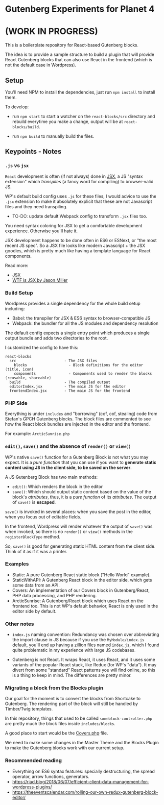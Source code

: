# Gutenberg Experiments for Planet 4

# (WORK IN PROGRESS)

This is a boilerplate repository for React-based Gutenberg blocks.

The idea is to provide a sample structure to build a plugin that will provide React Gutenberg blocks that can also use React in the frontend (which is not the default case in Wordpress).

## Setup

You'll need NPM to install the dependencies, just run `npm install` to install them.

To develop:

- run `npm start` to start a watcher on the `react-blocks/src` directory and rebuild everytime you make a change, output will be at `react-blocks/build`.

- run `npm build` to manually build the files.

## Keypoints - Notes

### `.js` vs `jsx`

`React` development is often (if not always) done in [JSX](https://reactjs.org/docs/introducing-jsx.html), a JS "syntax extension" which *transpiles* (a fancy word for compiling) to browser-valid JS.

WP's default build config uses `.js` for these files, I would advice to use the `.jsx` extension to make it absolutely explicit that these are not Javascript files and they need transpiling.

* TO-DO: update default Webpack config to transform `.jsx` files too.

You need syntax coloring for JSX to get a comfortable development experience. Otherwise you'll hate it.

JSX development happens to be done often in ES6 or ESNext, or "the most recent JS spec". So a JSX file looks like modern Javascript + the JSX goodies, which is pretty much like
having a template language for React components.

Read more:
* [JSX](https://reactjs.org/docs/introducing-jsx.html)
* [WTF is JSX by Jason Miller](https://jasonformat.com/wtf-is-jsx/)

### Build Setup

Wordpress provides a single dependency for the whole build setup including:

* Babel: the transpiler for JSX & ES6 syntax to browser-compatible JS
* Webpack: the bundler for all the JS modules and dependency resolution

The default config expects a single entry point which produces a single output bundle and adds two directories to the root.

I customized the config to have this:

```
react-blocks
  src                      - The JSX files
    blocks                   - Block definitions for the editor (title, icon)
    components               - Components used to render the blocks (reusable, shareable)
  build                    - The compiled output
  editorIndex.jsx          - The main JS for the editor
  frontendIndex.jsx        - The main JS for the frontend
```

### PHP Side

Everything is under `includes` and "borrowing" (cof, cof, stealing) code from Stefan's GPCH Gutenberg blocks.
The block files are commented to see how the React block bundles are injected in the editor and the frontend.

For example: `ArcticSunrise.php`

### `edit()`, `save()` and the absence of `render()` or `view()`

WP's native `save()` function for a Gutenberg Block is not what you may expect. It is a *pure function* that you can use if you want to **generate static content using JS in the client side, to be saved on the server**.

A JS Gutenberg Block has two main methods:
- `edit()`: Which renders the block in the editor
- `save()`: Which should output static content based on the value of the block's *attributes*, thus, it is a *pure function* of its *attributes*. The output of `save()` is **escaped**.

`save()` is invoked in several places: when you save the post in the editor, when you focus out of editable fields.

In the frontend, Wordpress will render whatever the output of `save()` was when invoked, so there is no `render()` or `view()` methods in the `registerBlockType` method.

So, `save()` is good for generating static HTML content from the client side. Think of it as if it was a printer.


### Examples

- Static: A pure Gutenberg React static block ("Hello World" example).
- StaticWithAPI: A Gutenberg React block in the editor side, which gets some data from an API.
- Covers: An implementation of our Covers block in Gutenberg/React,  PHP data processing, and PHP rendering.
- ArcticSunrise: A Gutenberg/React block which uses React on the frontend too. This is not WP's default behavior, React is only used in the editor side by default.

### Other notes

- `index.js` naming convention: Redundancy was chosen over abbreviating the import clause in JS because if you use the `MyModule/index.js` default, you'll end up having a zillion files named `index.js`, which I found quite problematic in my experience with large JS codebases.

- Gutenberg is not React. It wraps React, it uses React, and it uses some variants of the popular React stack, like Redux (for WP's "data"). It may divert from some "standard" React patterns you will find online, so this is a thing to keep in mind. The differences are pretty minor.



### Migrating a block from the Blocks plugin

Our goal for the moment is to convert the blocks from Shortcake to Gutenberg.
The rendering part of the block will still be handled by Timber/Twig templates.

In this repository, things that used to be called `someblock-controller.php` are pretty much the block files inside `includes/blocks`.

A good place to start would be the [Covers.php](includes/blocks/Covers.php) file.

We need to make some changes in the Master Theme and the Blocks Plugin to make the Gutenberg blocks
work with our current setup.

### Recommended reading

- Everything on ES6 syntax features: specially destructuring, the spread operator, arrow functions, generators.
- https://riad.blog/2018/06/07/efficient-client-data-management-for-wordpress-plugins/
- https://theeventscalendar.com/rolling-our-own-redux-gutenberg-block-editor/
